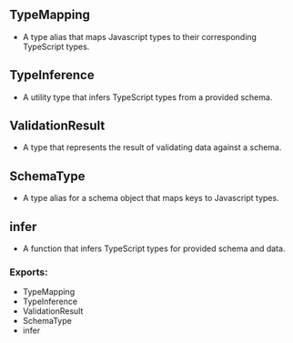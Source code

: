 ## TypeMapping
- A type alias that maps Javascript types to their corresponding TypeScript types.

## TypeInference
- A utility type that infers TypeScript types from a provided schema.

## ValidationResult
- A type that represents the result of validating data against a schema.

## SchemaType
- A type alias for a schema object that maps keys to Javascript types.

## infer
- A function that infers TypeScript types for provided schema and data.

### Exports:
- TypeMapping
- TypeInference
- ValidationResult
- SchemaType
- infer